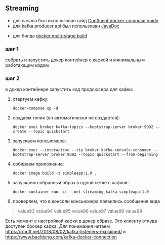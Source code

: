 ## Streaming
* для начала был использован гайд [Confluent docker-compose guide](https://developer.confluent.io/quickstart/kafka-docker/)
* для kafka producer api был использован [JavaDoc](https://kafka.apache.org/33/javadoc/index.html?org/apache/kafka/clients/producer/KafkaProducer.html)
- для билда  [docker multi-stage build](https://docs.docker.com/build/building/multi-stage/)

### ~~шаг 1~~
собрать и запустить докер контейнер с кафкой и минимальным работающим кодом

### шаг 2
в докер контейнере запустить код продсюсера для кафки:
1. стартуем кафку:
   ```
   docker-compose up -d
   ```
2. создаем топик (он автоматически не создается):
   ```
   docker exec broker kafka-topics --bootstrap-server broker:9092 --create --topic quickstart
   ```
3. запускаем консьюмера:
   ```
   docker exec --interactive --tty broker kafka-console-consumer --bootstrap-server broker:9092 --topic quickstart --from-beginning
   ```
5. собираем приложение:
   ```
   docker image build -t simpleapp:1.0 .
   ```
5. запускаем собранный образ в одной сетке с кафкой:
   ```
   docker container run -it --net streaming_kafka simpleapp:1.0
   ```
6. проверяем, что в консоли консьюмера появились сообщения вида
  >value93
  value94
  value95
  value96
  value97
  value98
  value99
  
  Есть момент с настройкой кафки в докер образе. Это клиенту откуда доступен брокер кафка. Для понимания читаем https://rmoff.net/2018/08/02/kafka-listeners-explained/ и https://www.baeldung.com/kafka-docker-connection 